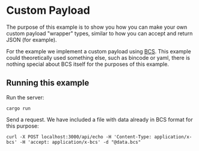 # Custom Payload

The purpose of this example is to show you how you can make your own custom payload "wrapper" types, similar to how you can accept and return JSON (for example).

For the example we implement a custom payload using [BCS](https://docs.rs/bcs/latest/bcs/). This example could theoretically used something else, such as bincode or yaml, there is nothing special about BCS itself for the purposes of this example.

## Running this example
Run the server:
```
cargo run
```

Send a request. We have included a file with data already in BCS format for this purpose:
```
curl -X POST localhost:3000/api/echo -H 'Content-Type: application/x-bcs' -H 'accept: application/x-bcs' -d "@data.bcs"
```
